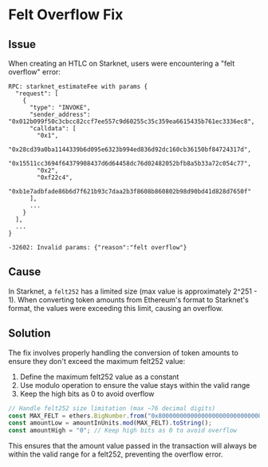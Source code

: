 # Felt Overflow Fix

## Issue

When creating an HTLC on Starknet, users were encountering a "felt overflow" error:

```
RPC: starknet_estimateFee with params {
  "request": [
    {
      "type": "INVOKE",
      "sender_address": "0x012b099f50c3cbcc82ccf7ee557c9d60255c35c359ea6615435b761ec3336ec8",
      "calldata": [
        "0x1",
        "0x28cd39a0ba1144339b6d095e6323b994ed836d92dc160cb36150bf84724317d",
        "0x15511cc3694f64379908437d6d64458dc76d02482052bfb8a5b33a72c054c77",
        "0x2",
        "0xf22c4",
        "0xb1e7adbfade86b6d7f621b93c7daa2b3f8608b860802b98d90bd41d828d7650f"
      ],
      ...
    }
  ],
  ...
}

-32602: Invalid params: {"reason":"felt overflow"}
```

## Cause

In Starknet, a `felt252` has a limited size (max value is approximately 2^251 - 1). When converting token amounts from Ethereum's format to Starknet's format, the values were exceeding this limit, causing an overflow.

## Solution

The fix involves properly handling the conversion of token amounts to ensure they don't exceed the maximum felt252 value:

1. Define the maximum felt252 value as a constant
2. Use modulo operation to ensure the value stays within the valid range
3. Keep the high bits as 0 to avoid overflow

```javascript
// Handle felt252 size limitation (max ~76 decimal digits)
const MAX_FELT = ethers.BigNumber.from("0x800000000000000000000000000000000000000000000000000000000000000");
const amountLow = amountInUnits.mod(MAX_FELT).toString();
const amountHigh = "0"; // Keep high bits as 0 to avoid overflow
```

This ensures that the amount value passed in the transaction will always be within the valid range for a felt252, preventing the overflow error.